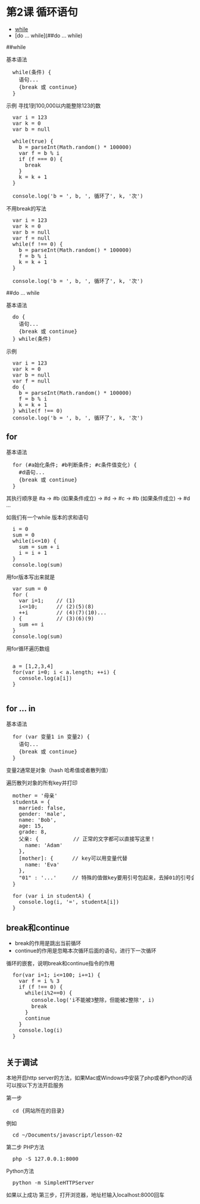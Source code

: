 # 第2课 循环语句

* [while](##while)
* [do ... while](##do ... while)

##while

基本语法

<pre>
  while(条件) {
    语句...
    {break 或 continue}
  }
</pre>

示例 寻找1到100,000以内能整除123的数

<pre>
  var i = 123
  var k = 0
  var b = null

  while(true) {
    b = parseInt(Math.random() * 100000)
    var f = b % i
    if (f === 0) {
      break
    }
    k = k + 1
  }

  console.log('b = ', b, ', 循环了', k, '次')
</pre>

不用break的写法

<pre>
  var i = 123
  var k = 0
  var b = null
  var f = null
  while(f !== 0) {
    b = parseInt(Math.random() * 100000)
    f = b % i
    k = k + 1
  }

  console.log('b = ', b, ', 循环了', k, '次')
</pre>

##do ... while

基本语法

<pre>
  do {
    语句...
    {break 或 continue}
  } while(条件)
</pre>

示例

<pre>
  var i = 123
  var k = 0
  var b = null
  var f = null
  do {
    b = parseInt(Math.random() * 100000)
    f = b % i
    k = k + 1
  } while(f !== 0)
  console.log('b = ', b, ', 循环了', k, '次')
</pre>

## for

基本语法

<pre>
  for (#a始化条件; #b判断条件; #c条件值变化) {
    #d语句...
    {break 或 continue}
  }
</pre>

其执行顺序是 #a -> #b (如果条件成立) -> #d -> #c -> #b (如果条件成立) -> #d ...

如我们有一个while 版本的求和语句

<pre>
  i = 0
  sum = 0
  while(i<=10) {
    sum = sum + i
    i = i + 1
  }
  console.log(sum)
</pre>

用for版本写出来就是

<pre>
  var sum = 0
  for (
    var i=1;    // (1)
    i<=10;      // (2)(5)(8)
    ++i         // (4)(7)(10)...
  ) {           // (3)(6)(9)
    sum += i
  }
  console.log(sum)
</pre>

用for循环遍历数组

<pre>

  a = [1,2,3,4]
  for(var i=0; i < a.length; ++i) {
    console.log(a[i])
  }

</pre>

## for ... in

基本语法

<pre>
  for (var 变量1 in 变量2) {
    语句...
    {break 或 continue}
  }
</pre>

变量2通常是对象（hash 哈希值或者散列值）

遍历散列对象的所有key并打印

<pre>
  mother = '母亲'
  studentA = {
    married: false,
    gender: 'male',
    name: 'Bob',
    age: 15,
    grade: 8,
    父亲: {           // 正常的文字都可以直接写这里！
      name: 'Adam'
    },
    [mother]: {      // key可以用变量代替
      name: 'Eva'
    },
    "01" : '...'     // 特殊的值做key要用引号包起来，去掉01的引号会报错
  }

  for (var i in studentA) {
    console.log(i, '=', studentA[i])
  }
</pre>

## break和continue

* break的作用是跳出当前循环
* continue的作用是忽略本次循环后面的语句，进行下一次循环

循环的嵌套，说明break和continue指令的作用

<pre>
  for(var i=1; i<=100; i+=1) {
    var f = i % 3
    if (f !== 0) {
      while(i%2==0) {
        console.log('i不能被3整除，但能被2整除', i)
        break
      }
      continue
    }
    console.log(i)
  }

</pre>
## 关于调试

本地开启http server的方法，如果Mac或Windows中安装了php或者Python的话可以按以下方法开启服务

第一步

<pre>  cd {网站所在的目录}</pre>

例如

<pre>
  cd ~/Documents/javascript/lesson-02
</pre>

第二步
PHP方法

<pre>
  php -S 127.0.0.1:8000
</pre>

Python方法

<pre>
  python -m SimpleHTTPServer
</pre>

如果以上成功
第三步，打开浏览器，地址栏输入localhost:8000回车